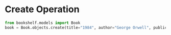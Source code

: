 # Create Operation

```python
from bookshelf.models import Book
book = Book.objects.create(title="1984", author="George Orwell", publication_year=1949)
